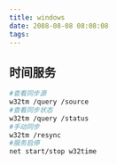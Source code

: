 ```yaml
---
title: windows
date: 2088-08-08 08:08:08
tags:
---
```


## 时间服务
``` bash
#查看同步源
w32tm /query /source
#查看同步状态
w32tm /query /status
#手动同步
w32tm /resync
#服务启停
net start/stop w32time
```

